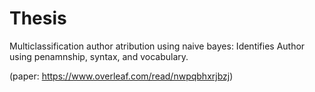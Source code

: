 # Thesis
Multiclassification author atribution using naive bayes:
Identifies Author using penamnship, syntax, and vocabulary.

(paper: https://www.overleaf.com/read/nwpqbhxrjbzj)
